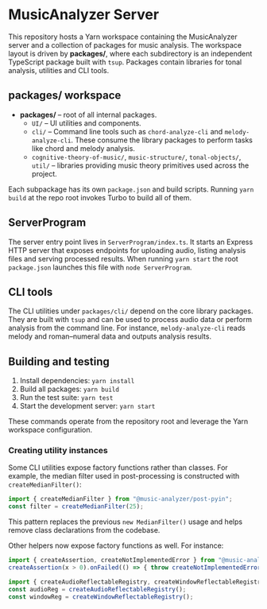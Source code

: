 # MusicAnalyzer Server

This repository hosts a Yarn workspace containing the MusicAnalyzer server and a
collection of packages for music analysis.  The workspace layout is driven by
**packages/**, where each subdirectory is an independent TypeScript package
built with `tsup`.  Packages contain libraries for tonal analysis, utilities and
CLI tools.

## packages/ workspace

- **packages/** – root of all internal packages.
  - `UI/` – UI utilities and components.
  - `cli/` – Command line tools such as `chord-analyze-cli` and
    `melody-analyze-cli`.  These consume the library packages to perform tasks
    like chord and melody analysis.
  - `cognitive-theory-of-music/`, `music-structure/`, `tonal-objects/`, `util/`
    – libraries providing music theory primitives used across the project.

Each subpackage has its own `package.json` and build scripts.  Running `yarn
build` at the repo root invokes Turbo to build all of them.

## ServerProgram

The server entry point lives in `ServerProgram/index.ts`.  It starts an Express
HTTP server that exposes endpoints for uploading audio, listing analysis files
and serving processed results.  When running `yarn start` the root `package.json`
launches this file with `node ServerProgram`.

## CLI tools

The CLI utilities under `packages/cli/` depend on the core library packages.
They are built with `tsup` and can be used to process audio data or perform
analysis from the command line.  For instance, `melody-analyze-cli` reads melody
and roman–numeral data and outputs analysis results.

## Building and testing

1. Install dependencies: `yarn install`
2. Build all packages: `yarn build`
3. Run the test suite: `yarn test`
4. Start the development server: `yarn start`

These commands operate from the repository root and leverage the Yarn workspace
configuration.

### Creating utility instances

Some CLI utilities expose factory functions rather than classes. For example,
the median filter used in post-processing is constructed with
`createMedianFilter()`:

```ts
import { createMedianFilter } from "@music-analyzer/post-pyin";
const filter = createMedianFilter(25);
```

This pattern replaces the previous `new MedianFilter()` usage and helps remove
class declarations from the codebase.

Other helpers now expose factory functions as well. For instance:

```ts
import { createAssertion, createNotImplementedError } from "@music-analyzer/stdlib";
createAssertion(x > 0).onFailed(() => { throw createNotImplementedError(); });
```

```ts
import { createAudioReflectableRegistry, createWindowReflectableRegistry } from "@music-analyzer/view";
const audioReg = createAudioReflectableRegistry();
const windowReg = createWindowReflectableRegistry();
```
